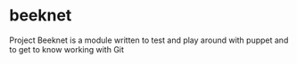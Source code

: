 # beeknet

Project Beeknet is a module written to test and play around with puppet and to get to know working with Git
